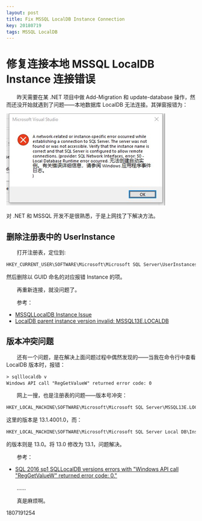 ```yaml
---
layout: post
title: Fix MSSQL LocalDB Instance Connection
key: 20180719
tags: MSSQL LocalDB
---
```

# 修复连接本地 MSSQL LocalDB Instance 连接错误

　　昨天需要在某 .NET 项目中做 Add-Migration 和 update-database 操作，然而还没开始就遇到了问题——本地数据库 LocalDB 无法连接。其弹窗报错为：

![Instance error](/assets/images/blog/mssqllocaldb-instance-error.png)

对 .NET 和 MSSQL 开发不是很熟悉，于是上网找了下解决方法。

<!--more-->

## 删除注册表中的 UserInstance

　　打开注册表，定位到:

```txt
HKEY_CURRENT_USER\SOFTWARE\Microsoft\Microsoft SQL Server\UserInstances
```

然后删除以 GUID 命名的对应报错 Instance 的项。

　　再重新连接，就没问题了。

　　参考：

- [MSSQLLocalDB Instance Issue](https://social.msdn.microsoft.com/Forums/windowsapps/en-US/aabaa5b7-05c8-4c0b-a559-bacbef0a41f4/mssqllocaldb-instance-issue?forum=sqlexpress)
- [LocalDB parent instance version invalid: MSSQL13E.LOCALDB](https://stackoverflow.com/questions/40022742/localdb-parent-instance-version-invalid-mssql13e-localdb)

## 版本冲突问题

　　还有一个问题，是在解决上面问题过程中偶然发现的——当我在命令行中查看 LocalDB 版本时，报错：

```txt
> sqlllocaldb v
Windows API call "RegGetValueW" returned error code: 0
```

　　网上一搜，也是注册表的问题——版本号冲突：

```txt
HKEY_LOCAL_MACHINE\SOFTWARE\Microsoft\Microsoft SQL Server\MSSQL13E.LOCALDB\MSSQLServer\CurrentVersion
```

这里的版本是 13.1.4001.0，而：

```txt
HKEY_LOCAL_MACHINE\SOFTWARE\Microsoft\Microsoft SQL Server Local DB\Installed Versions
```

的版本则是 13.0。将 13.0 修改为 13.1，问题解决。

　　参考：

- [SQL 2016 sp1 SQLLocalDB versions errors with "Windows API call "RegGetValueW" returned error code: 0."](https://social.msdn.microsoft.com/Forums/sqlserver/en-US/1257bf26-6ab0-416d-bf26-34f128f42248/sql-2016-sp1-sqllocaldb-versions-errors-with-quotwindows-api-call-quotreggetvaluewquot?forum=sqlexpress)

　　……

　　真是麻烦啊。

1807191254